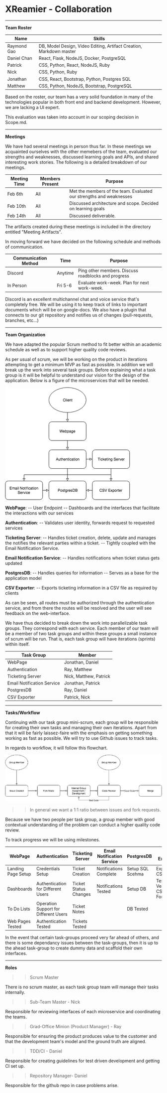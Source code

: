 # XReamier - Collaboration
---

**Team Roster**

| Name      |                            Skills                                  |
|-----------|--------------------------------------------------------------------|
|Raymond Gao| DB, Model Design, Video Editing, Artifact Creation, Markdown master|
|Daniel Chan|React, Flask, NodeJS, Docker, PostgreSQL                   |
|Patrick    | CSS, Python, React, NodeJS, Ruby
|Nick       | CSS, Python, Ruby
|Jonathan   | CSS, React, Bootstrap, Python, Postgres SQL
|Matthew    | CSS, Python, NodeJS, Bootstrap, PostgreSQL

Based on the roster, our team has a very solid foundation in many of the technologies popular in both front end and backend development. However, we are lacking a UI expert.

This evaluation was taken into account in our scoping decision in Scope.md.



---

**Meetings**

We have had several meetings in person thus far. In these meetings we acquainted ourselves with the other memebers of the team, evaluated our strengths and weaknesses, discussed learning goals and APIs, and shared interesting work stories. The following is a detailed breakdown of our meetings.

| Meeting Time | Members Present | Purpose                                             |
|--------------|-----------------|-----------------------------------------------------|
| Feb 6th      | All             | Met the members of the team. Evaluated our strengths and weaknesses |
| Feb 10th     | All             | Discussed architecture and scope. Decided on learning goals |
| Feb 14th     | All             | Discussed deliverable. |

The artifacts created during these meetings is included in the directory entitled "Meeting Artifacts".

In moving forward we have decided on the following schedule and methods of communication.

| Communication Method      |   Time        | Purpose                                             |
|---------------------------|---------------|-----------------------------------------------------|
| Discord                   |  Anytime      | Ping other members. Discuss roadblocks and progress |
| In Person                 |  Fri 5-6      | Evaluate work-week. Plan for next work-week.        |

Discord is an excellent multichannel chat and voice service that's completely free. We will be using it to keep track of links to important documents which will be on google-docs. We also have a plugin that connects to our git repository and notifies us of changes (pull-requests, branches, etc...)

---

**Team Organization**

We have adapted the popular Scrum method to fit better within an academic schedule as well as to support higher quality code reviews.

As per usual of scrum, we will be working on the product in iterations attempting to get a minimum MVP as fast as possible. In addition we will break up the work into several task groups. Before explaining what a task group is it will be helpful to understand our vision for the design of the application.  Below is a figure of the microservices that will be needed.

![This figure did not load](https://github.com/FreakingBarbarians/FreakingBarbarians_Images/blob/master/MicroservicesDiagram.png?raw=true)

**WebPage**:
-- User Endpoint
-- Dashboards and the interfaces that facilitate the interactions with our services

**Authentication**:
-- Validates user identity, forwards request to requested services

**Ticketing Server**:
-- Handles ticket creation, delete, update and manages the notifies the relevant parties within a ticket.
-- Tightly coupled with the Email Notification Service.

**Email Notification Service**:
-- Handles notifications when ticket status gets updated

**PostgresDB**:
-- Handles queries for information
-- Serves as a base for the application model

**CSV Exporter**:
-- Exports ticketing information in a CSV file as required by clients

As can be seen, all routes must be authorized through the authentication service, and from there the routes will be resolved and the user will see feedback on the web-interface.

We have thus decided to break down the work into parallelizable task groups. They correspond with each service. Each member of our team will be a member of two task groups and within these groups a small instance of scrum will be run. That is, each task group will have iterations (sprints) within itself.

| Task Group | Member |
|------------|--------|
| WebPage | Jonathan, Daniel|
| Authentication | Ray,  Matthew
| Ticketing Server | Nick, Matthew, Patrick
| Email Notification Service | Jonathan, Patrick  
| PostgresDB | Ray, Daniel
| CSV Exporter | Patrick, Nick 
---

**Tasks/Workflow**

Continuing with our task group mini-scrum, each group will be responsible for creating their own tasks and managing their own iterations. Apart from that it will be fairly laissez-faire with the emphasis on getting something working as fast as possible. We will try to use Github issues to track tasks.

In regards to workflow, it will follow this flowchart.

![The Stuff Didn't Load :c](https://github.com/FreakingBarbarians/FreakingBarbarians_Images/blob/master/CSC302-Workflow.png?raw=true)

>> In general we want a 1:1 ratio between issues and fork requests.

Because we have two people per task group, a group member with good contextual understanding of the problem can conduct a higher quality code review.

To track progress we will be using milestones.

|WebPage| Authentication | Ticketing Server | Email Notification Service | PostgresDB |CSV Exporter|
|---------| ---- | ---- | ---- | ---- | ---- |
|Landing Page Setup| Credentials Setup | Ticket Creation | Notifications Complete | Setup SQL Scehma | Exportable CSV|
| Dashboards | Authentication for Different Users | Ticket Status Changes | Notifications Tested | Setup DB | Tested & Verified CSV Format|
|To Do Lists | Operation Support for Different Users | Ticket Notes | | DB Tested | |
|Web Pages Tested | Authentication Tested | Tickets Tested | | | |

In the event that certain task-groups proceed very far ahead of others, and there is some dependancy issues between the task-groups, then it is up to the ahead task-group to create dummy data and scaffold their own interfaces.

---

**Roles**

>> Scrum Master

There is no scrum master, as each task group team will manage their tasks internally.

>> Sub-Team Master - Nick

Responsible for reviewing interfaces of each microservice and coordinating the teams.

>> Grad-Office Minion (Product Manager) - Ray

Responsible for ensuring the product produces value to the customer and that the development team's model and the ground truth are aligned.

>> TDD/CI - Daniel

Responsible for creating guidelines for test driven development and getting CI set up.

>> Repository Manager- Daniel

Responsible for the github repo in case problems arise.
